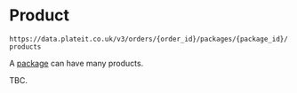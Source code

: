 # Product

`https://data.plateit.co.uk/v3/orders/{order_id}/packages/{package_id}/products`

A [package](/objects/order-package.md) can have many products.

TBC.